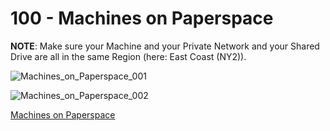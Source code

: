 # 100 - Machines on Paperspace

**NOTE**: Make sure your Machine and your Private Network and your Shared Drive are all in the same Region (here: East Coast (NY2)).

![Machines_on_Paperspace_001](https://github.com/vanHeemstraSystems/nexrender/assets/1499433/d407c412-b52b-4bb0-b355-53fbe2a75703)

![Machines_on_Paperspace_002](https://github.com/vanHeemstraSystems/nexrender/assets/1499433/e1f34234-803c-4500-96e1-51cf53c3f2db)

[Machines on Paperspace](https://console.paperspace.com/teu1osqtk/machines)